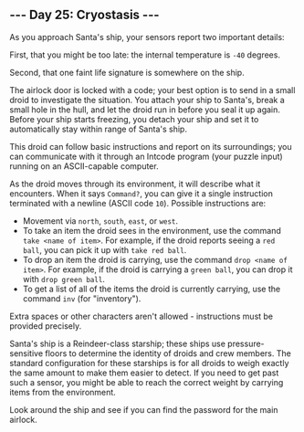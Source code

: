 ## --- Day 25: Cryostasis ---

As you approach Santa's ship, your sensors report two important details:

First, that you might be too late: the internal temperature is `-40` degrees.

Second, that one faint life signature is somewhere on the ship.

The airlock door is locked with a code; your best option is to send in a small droid to investigate the situation. You attach your ship to Santa's, break a small hole in the hull, and let the droid run in before you seal it up again. Before your ship starts freezing, you detach your ship and set it to automatically stay within range of Santa's ship.

This droid can follow basic instructions and report on its surroundings; you can communicate with it through an Intcode program (your puzzle input) running on an ASCII-capable computer.

As the droid moves through its environment, it will describe what it encounters. When it says `Command?`, you can give it a single instruction terminated with a newline (ASCII code `10`). Possible instructions are:

 - Movement via `north`, `south`, `east`, or `west`.
 - To take an item the droid sees in the environment, use the command `take <name of item>`. For example, if the droid reports seeing a `red ball`, you can pick it up with `take red ball`.
 - To drop an item the droid is carrying, use the command `drop <name of item>`. For example, if the droid is carrying a `green ball`, you can drop it with `drop green ball`.
 - To get a list of all of the items the droid is currently carrying, use the command `inv` (for "inventory").

Extra spaces or other characters aren't allowed - instructions must be provided precisely.

Santa's ship is a Reindeer-class starship; these ships use pressure-sensitive floors to determine the identity of droids and crew members. The standard configuration for these starships is for all droids to weigh exactly the same amount to make them easier to detect. If you need to get past such a sensor, you might be able to reach the correct weight by carrying items from the environment.

Look around the ship and see if you can find the password for the main airlock.
